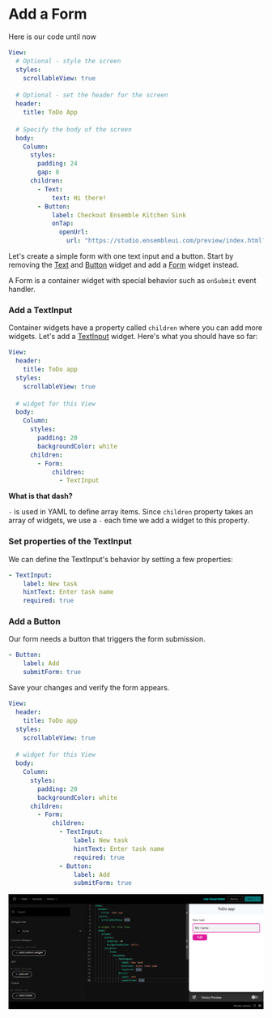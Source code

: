 # Add a Form

Here is our code until now

```yaml
View:
  # Optional - style the screen
  styles:
    scrollableView: true

  # Optional - set the header for the screen
  header:
    title: ToDo App

  # Specify the body of the screen
  body:
    Column:
      styles:
        padding: 24
        gap: 8
      children:
        - Text:
            text: Hi there!
        - Button:
            label: Checkout Ensemble Kitchen Sink
            onTap:
              openUrl:
                url: "https://studio.ensembleui.com/preview/index.html?appId=e24402cb-75e2-404c-866c-29e6c3dd7992"
```

Let's create a simple form with one text input and a button. Start by removing the [Text](/widget-reference/text) and [Button](/widget-reference/button) widget and add a [Form](/widget-reference/form) widget instead.

A Form is a container widget with special behavior such as `onSubmit` event handler.

### Add a TextInput

Container widgets have a property called `children` where you can add more widgets. Let's add a [TextInput](/widget-reference/textinput) widget. Here's what you should have so far:

```yaml
View:
  header:
    title: ToDo app
  styles:
    scrollableView: true

  # widget for this View
  body:
    Column:
      styles:
        padding: 20
        backgroundColor: white
      children:
        - Form:
            children:
              - TextInput
```

**What is that dash?**

`-` is used in YAML to define array items. Since `children` property takes an array of widgets, we use a `-` each time we add a widget to this property.

### Set properties of the TextInput

We can define the TextInput's behavior by setting a few properties:

```yaml
- TextInput:
    label: New task
    hintText: Enter task name
    required: true
```

### Add a Button

Our form needs a button that triggers the form submission.

```yaml
- Button:
    label: Add
    submitForm: true
```

Save your changes and verify the form appears.

```yaml
View:
  header:
    title: ToDo app
  styles:
    scrollableView: true

  # widget for this View
  body:
    Column:
      styles:
        padding: 20
        backgroundColor: white
      children:
        - Form:
            children:
              - TextInput:
                  label: New task
                  hintText: Enter task name
                  required: true
              - Button:
                  label: Add
                  submitForm: true
```

![Alt text](image-4.png)
